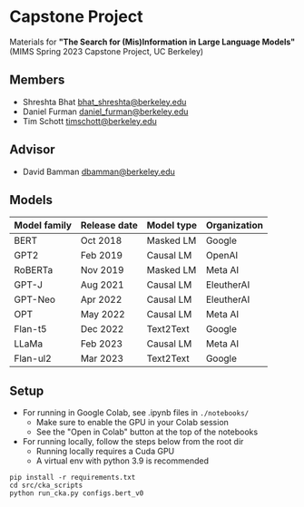 # Capstone Project

Materials for **"The Search for (Mis)Information in Large Language Models"** (MIMS Spring 2023 Capstone Project, UC Berkeley)

## Members

* Shreshta Bhat <bhat_shreshta@berkeley.edu>
* Daniel Furman <daniel_furman@berkeley.edu>
* Tim Schott <timschott@berkeley.edu>

## Advisor

* David Bamman <dbamman@berkeley.edu>

## Models 

| Model family | Release date | Model type | Organization |
|--------------|--------------|------------|--------------|
| BERT         | Oct 2018     | Masked LM  | Google       |
| GPT2         | Feb 2019     | Causal LM  | OpenAI       |
| RoBERTa      | Nov 2019     | Masked LM  | Meta AI      |
| GPT-J        | Aug 2021     | Causal LM  | EleutherAI   |
| GPT-Neo      | Apr 2022     | Causal LM  | EleutherAI   |
| OPT          | May 2022     | Causal LM  | Meta AI      |
| Flan-t5      | Dec 2022     | Text2Text  | Google       |
| LLaMa        | Feb 2023     | Causal LM  | Meta AI      |
| Flan-ul2     | Mar 2023     | Text2Text  | Google       |

## Setup

* For running in Google Colab, see .ipynb files in ```./notebooks/```
    * Make sure to enable the GPU in your Colab session
    * See the "Open in Colab" button at the top of the notebooks
* For running locally, follow the steps below from the root dir
    * Running locally requires a Cuda GPU
    * A virtual env with python 3.9 is recommended

```
pip install -r requirements.txt
cd src/cka_scripts
python run_cka.py configs.bert_v0
```


